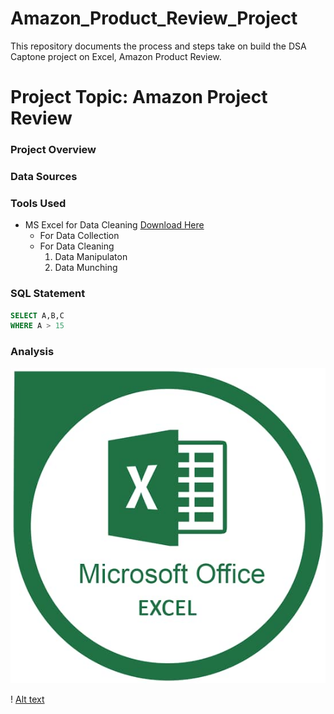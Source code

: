 # Amazon_Product_Review_Project
This repository documents the process and steps take on build the DSA Captone project on Excel, Amazon Product Review.

# Project Topic: Amazon Project Review

### Project Overview

### Data Sources

### Tools Used

- MS Excel for Data Cleaning [Download Here](https://www.microsoft.com)
  - For Data Collection
  - For Data Cleaning
     1. Data Manipulaton
     2. Data Munching

### SQL Statement

```SQL
SELECT A,B,C
WHERE A > 15

```
### Analysis

<img src="WhatsApp Image 2025-07-01 at 22.04.45_ae80cd0f.jpg" />


! [Alt text](WhatsApp%20Image%202025-07-01%2020at%2022.04.45_ae80cd0f.jpg)
